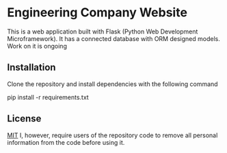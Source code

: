 # Engineering Company Website

This is a web application built with Flask (Python Web Development Microframework). It has a connected database with ORM designed models. Work on it is ongoing

## Installation

Clone the repository and install dependencies with the following command

pip install -r requirements.txt

## License

[MIT](https://choosealicense.com/licenses/mit/)
I, however, require users of the repository code to remove all personal information from the code before using it.